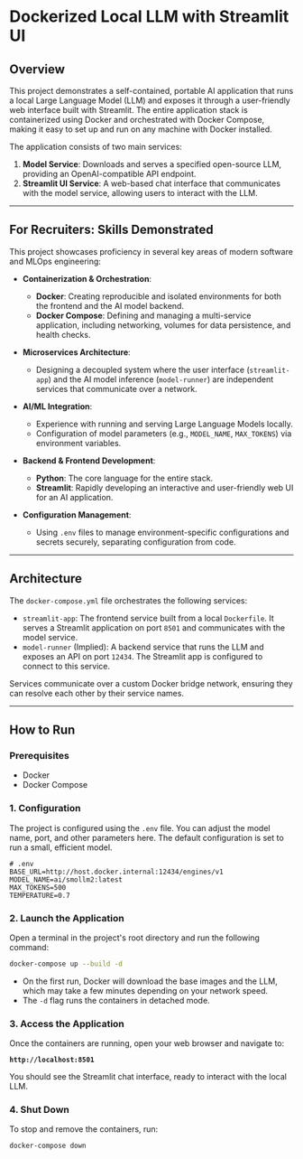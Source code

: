 # Dockerized Local LLM with Streamlit UI

## Overview

This project demonstrates a self-contained, portable AI application that runs a local Large Language Model (LLM) and exposes it through a user-friendly web interface built with Streamlit. The entire application stack is containerized using Docker and orchestrated with Docker Compose, making it easy to set up and run on any machine with Docker installed.

The application consists of two main services:
1.  **Model Service**: Downloads and serves a specified open-source LLM, providing an OpenAI-compatible API endpoint.
2.  **Streamlit UI Service**: A web-based chat interface that communicates with the model service, allowing users to interact with the LLM.

---

## For Recruiters: Skills Demonstrated

This project showcases proficiency in several key areas of modern software and MLOps engineering:

*   **Containerization & Orchestration**:
    *   **Docker**: Creating reproducible and isolated environments for both the frontend and the AI model backend.
    *   **Docker Compose**: Defining and managing a multi-service application, including networking, volumes for data persistence, and health checks.

*   **Microservices Architecture**:
    *   Designing a decoupled system where the user interface (`streamlit-app`) and the AI model inference (`model-runner`) are independent services that communicate over a network.

*   **AI/ML Integration**:
    *   Experience with running and serving Large Language Models locally.
    *   Configuration of model parameters (e.g., `MODEL_NAME`, `MAX_TOKENS`) via environment variables.

*   **Backend & Frontend Development**:
    *   **Python**: The core language for the entire stack.
    *   **Streamlit**: Rapidly developing an interactive and user-friendly web UI for an AI application.

*   **Configuration Management**:
    *   Using `.env` files to manage environment-specific configurations and secrets securely, separating configuration from code.

---

## Architecture

The `docker-compose.yml` file orchestrates the following services:

*   `streamlit-app`: The frontend service built from a local `Dockerfile`. It serves a Streamlit application on port `8501` and communicates with the model service.
*   `model-runner` (Implied): A backend service that runs the LLM and exposes an API on port `12434`. The Streamlit app is configured to connect to this service.

Services communicate over a custom Docker bridge network, ensuring they can resolve each other by their service names.

---

## How to Run

### Prerequisites

*   Docker
*   Docker Compose

### 1. Configuration

The project is configured using the `.env` file. You can adjust the model name, port, and other parameters here. The default configuration is set to run a small, efficient model.

```shell
# .env
BASE_URL=http://host.docker.internal:12434/engines/v1
MODEL_NAME=ai/smollm2:latest
MAX_TOKENS=500
TEMPERATURE=0.7
```

### 2. Launch the Application

Open a terminal in the project's root directory and run the following command:

```bash
docker-compose up --build -d
```

*   On the first run, Docker will download the base images and the LLM, which may take a few minutes depending on your network speed.
*   The `-d` flag runs the containers in detached mode.

### 3. Access the Application

Once the containers are running, open your web browser and navigate to:

**`http://localhost:8501`**

You should see the Streamlit chat interface, ready to interact with the local LLM.

### 4. Shut Down

To stop and remove the containers, run:

```bash
docker-compose down
```